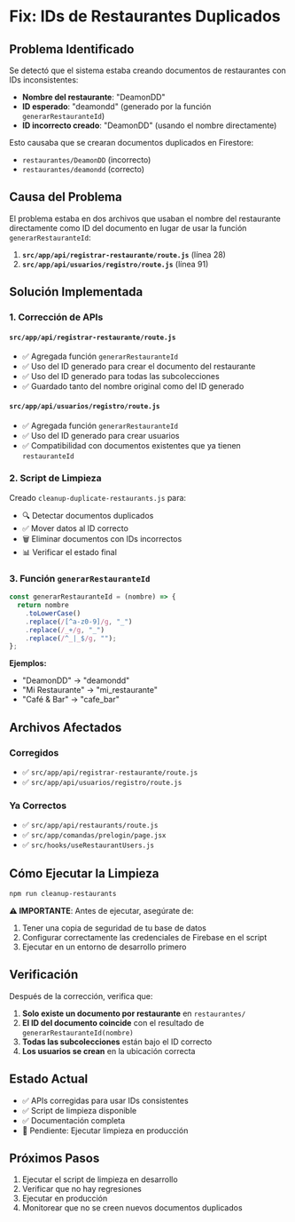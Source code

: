 # Fix: IDs de Restaurantes Duplicados

## Problema Identificado

Se detectó que el sistema estaba creando documentos de restaurantes con IDs inconsistentes:

- **Nombre del restaurante**: "DeamonDD"
- **ID esperado**: "deamondd" (generado por la función `generarRestauranteId`)
- **ID incorrecto creado**: "DeamonDD" (usando el nombre directamente)

Esto causaba que se crearan documentos duplicados en Firestore:
- `restaurantes/DeamonDD` (incorrecto)
- `restaurantes/deamondd` (correcto)

## Causa del Problema

El problema estaba en dos archivos que usaban el nombre del restaurante directamente como ID del documento en lugar de usar la función `generarRestauranteId`:

1. **`src/app/api/registrar-restaurante/route.js`** (línea 28)
2. **`src/app/api/usuarios/registro/route.js`** (línea 91)

## Solución Implementada

### 1. Corrección de APIs

#### `src/app/api/registrar-restaurante/route.js`
- ✅ Agregada función `generarRestauranteId`
- ✅ Uso del ID generado para crear el documento del restaurante
- ✅ Uso del ID generado para todas las subcolecciones
- ✅ Guardado tanto del nombre original como del ID generado

#### `src/app/api/usuarios/registro/route.js`
- ✅ Agregada función `generarRestauranteId`
- ✅ Uso del ID generado para crear usuarios
- ✅ Compatibilidad con documentos existentes que ya tienen `restauranteId`

### 2. Script de Limpieza

Creado `cleanup-duplicate-restaurants.js` para:
- 🔍 Detectar documentos duplicados
- ✅ Mover datos al ID correcto
- 🗑️ Eliminar documentos con IDs incorrectos
- 📊 Verificar el estado final

### 3. Función `generarRestauranteId`

```javascript
const generarRestauranteId = (nombre) => {
  return nombre
    .toLowerCase()
    .replace(/[^a-z0-9]/g, "_")
    .replace(/_+/g, "_")
    .replace(/^_|_$/g, "");
};
```

**Ejemplos:**
- "DeamonDD" → "deamondd"
- "Mi Restaurante" → "mi_restaurante"
- "Café & Bar" → "cafe_bar"

## Archivos Afectados

### Corregidos
- ✅ `src/app/api/registrar-restaurante/route.js`
- ✅ `src/app/api/usuarios/registro/route.js`

### Ya Correctos
- ✅ `src/app/api/restaurants/route.js`
- ✅ `src/app/comandas/prelogin/page.jsx`
- ✅ `src/hooks/useRestaurantUsers.js`

## Cómo Ejecutar la Limpieza

```bash
npm run cleanup-restaurants
```

**⚠️ IMPORTANTE**: Antes de ejecutar, asegúrate de:
1. Tener una copia de seguridad de tu base de datos
2. Configurar correctamente las credenciales de Firebase en el script
3. Ejecutar en un entorno de desarrollo primero

## Verificación

Después de la corrección, verifica que:

1. **Solo existe un documento por restaurante** en `restaurantes/`
2. **El ID del documento coincide** con el resultado de `generarRestauranteId(nombre)`
3. **Todas las subcolecciones** están bajo el ID correcto
4. **Los usuarios se crean** en la ubicación correcta

## Estado Actual

- ✅ APIs corregidas para usar IDs consistentes
- ✅ Script de limpieza disponible
- ✅ Documentación completa
- 🔄 Pendiente: Ejecutar limpieza en producción

## Próximos Pasos

1. Ejecutar el script de limpieza en desarrollo
2. Verificar que no hay regresiones
3. Ejecutar en producción
4. Monitorear que no se creen nuevos documentos duplicados
